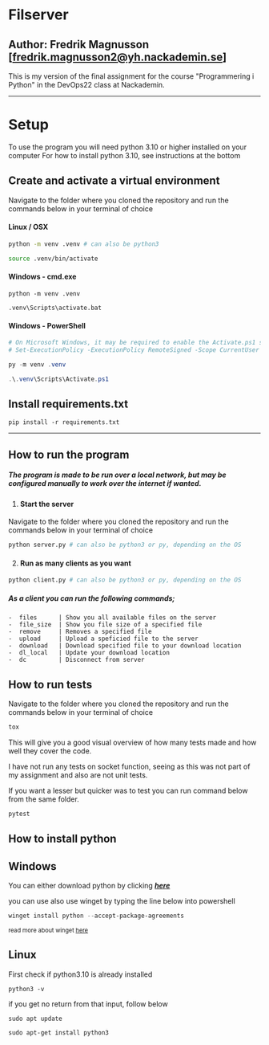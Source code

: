 # Filserver

## Author: Fredrik Magnusson [fredrik.magnusson2@yh.nackademin.se] ##

  

This is my version of the final assignment for the course "Programmering i Python" in the DevOps22 class at Nackademin.

---
# **Setup**

To use the program you will need python 3.10 or higher installed on your computer
For how to install python 3.10, see instructions at the bottom

## Create and activate a virtual environment

Navigate to the folder where you cloned the repository and run the commands below in your terminal of choice

#### Linux / OSX
```bash
python -m venv .venv # can also be python3

source .venv/bin/activate
```

#### Windows - cmd.exe

```
python -m venv .venv

.venv\Scripts\activate.bat
```

#### Windows - PowerShell

```powershell
# On Microsoft Windows, it may be required to enable the Activate.ps1 script by setting the execution policy for the user. You can do this by issuing the following PowerShell command:
# Set-ExecutionPolicy -ExecutionPolicy RemoteSigned -Scope CurrentUser

py -m venv .venv

.\.venv\Scripts\Activate.ps1
```

## Install requirements.txt 

```
pip install -r requirements.txt
```
---
## How to run the program

##### The program is made to be run over a local network, but may be configured manually to work over the internet if wanted.
1. #### Start the server
  Navigate to the folder where you cloned the repository and run the commands below in your terminal of choice
```python
python server.py # can also be python3 or py, depending on the OS
```
2. #### Run as many clients as you want
```python
python client.py # can also be python3 or py, depending on the OS
```

##### As a client you can run the following commands;
```
-  files      | Show you all available files on the server
-  file_size  | Show you file size of a specified file
-  remove     | Removes a specified file
-  upload     | Upload a speficied file to the server
-  download   | Download specified file to your download location
-  dl_local   | Update your download location
-  dc         | Disconnect from server
```
## How to run tests

Navigate to the folder where you cloned the repository and run the commands below in your terminal of choice
```python
tox
```
This will give you a good visual overview of how many tests made and how well they cover the code.

I have not run any tests on socket function, seeing as this was not part of my assignment and also are not unit tests.

If you want a lesser but quicker was to test you can run command below from the same folder.
```python
pytest
```

## How to install python

## **Windows** 

You can either download python by clicking **_[here](https://www.python.org/downloads/)_**

  

you can use also use winget by typing the line below into powershell

```powershell
winget install python --accept-package-agreements
```

<sup>read more about winget [here](https://learn.microsoft.com/en-us/windows/package-manager/winget/)</sup>

  

## **Linux** ##

First check if python3.10 is already installed

```
python3 -v
```

if you get no return from that input, follow below

```
sudo apt update

sudo apt-get install python3
